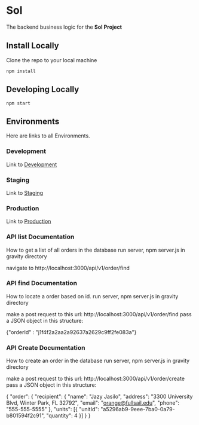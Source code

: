 # Sol
The backend business logic for the **Sol Project**

## Install Locally

Clone the repo to your local machine

```
npm install
```

## Developing Locally

```
npm start
```

## Environments
Here are links to all Environments.

### Development
Link to [Development](https://sol-gravity-development.herokuapp.com)

### Staging
Link to [Staging](https://sol-gravity-staging.herokuapp.com)

### Production
Link to [Production](https://sol-gravity-production.herokuapp.com)

### API list Documentation 
How to get a list of all orders in the database
run server, npm server.js in gravity directory 

navigate to http://localhost:3000/api/v1/order/find

### API find Documentation 
How to locate a order based on id. 
run server, npm server.js in gravity directory 

make a post request to this url: 
http://localhost:3000/api/v1/order/find
pass a JSON object in this structure:

{"orderId" : "j1f4f2a2aa2a92637a2629c9ff2fe083a"}

### API Create Documentation 
How to create an order in the database
run server, npm server.js in gravity directory 

make a post request to this url: 
http://localhost:3000/api/v1/order/create
pass a JSON object in this structure:

{
  "order": {
    "recipient": {
  	  "name": "Jazy Jasilo",
  	  "address": "3300 University Blvd, Winter Park, FL 32792",
  	  "email": "orange@fullsail.edu",
  	  "phone": "555-555-5555"
    },
    "units": \[{
      "unitId": "a5296ab9-9eee-7ba0-0a79-b801594f2c91",
  	  "quantity": 4
    }\]
  }
}



